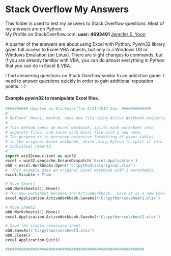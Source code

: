 # Stack Overflow My Answers

This folder is used to test my answers to Stack Overflow questions.  Most of my answers are on Python.  
My Profile on StackOverflow.com: **user: 4693491**  <a href="https://stackoverflow.com/users/4693491/jennifer-e-yoon?tab=profile">Jennifer E. Yoon</a>

A quarter of the answers are about using Excel with Python.  Pywin32 library gives full access to Excel-VBA objects, but only in a Windows OS or Windows Emulation (on Linux).  There are slight changes to commands, but if you are already familiar with VBA, you can do almost everything in Python that you can do in Excel & VBA.  

I find answering questions on Stack Overflow similar to an addictive game.  I need to answer questions quickly in order to gain additional reputation points. :-)

#### Example pywin32 to manipulate Excel files.  

```python
########## Updated on Stackoverflow 6/21/2019 3am. #############  
#
# Refined .Move() method, save new file using Active Workbook property.
#
# This method opens an Excel workbook, splits each worksheet into
# separate files, and saves each Excel file with a new name.  
# The purpose is to preserve extensive formatting of pivot tables 
# in the original Excel workbook, while using Python to split it into
# individual reports.
#
import win32com.client as win32
excel = win32.gencache.EnsureDispatch('Excel.Application')
wb0 = excel.Workbooks.Open(r'C:\python\so\original.xlsx')
#  This example uses an original Excel workbook with 3 worksheets.
excel.Visible = True

# Move Sheet1
wb0.Worksheets(1).Move()
# The new worksheet becomes the ActiveWorkbook.  Save it as a new Excel file.
excel.Application.ActiveWorkbook.SaveAs(r'C:\python\so\sheet1.xlsx')

# Move Sheet2
wb0.Worksheets(1).Move()
excel.Application.ActiveWorkbook.SaveAs(r'C:\python\so\sheet2.xlsx')  

# Save the single remaining sheet.
wb0.SaveAs(r'C:\python\so\sheet3.xlsx')
wb0.Close()
excel.Application.Quit()

#############################################################  
```
